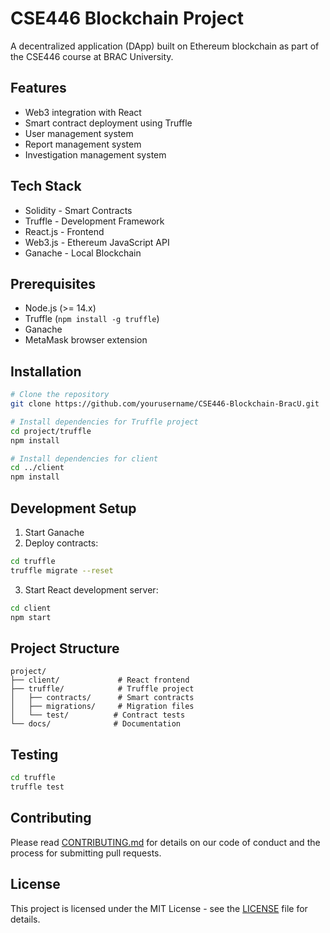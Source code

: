 # CSE446 Blockchain Project

A decentralized application (DApp) built on Ethereum blockchain as part of the CSE446 course at BRAC University.

## Features

- Web3 integration with React
- Smart contract deployment using Truffle
- User management system
- Report management system
- Investigation management system

## Tech Stack

- Solidity - Smart Contracts
- Truffle - Development Framework
- React.js - Frontend
- Web3.js - Ethereum JavaScript API
- Ganache - Local Blockchain

## Prerequisites

- Node.js (>= 14.x)
- Truffle (`npm install -g truffle`)
- Ganache
- MetaMask browser extension

## Installation

```bash
# Clone the repository
git clone https://github.com/yourusername/CSE446-Blockchain-BracU.git

# Install dependencies for Truffle project
cd project/truffle
npm install

# Install dependencies for client
cd ../client
npm install
```

## Development Setup

1. Start Ganache
2. Deploy contracts:
```bash
cd truffle
truffle migrate --reset
```
3. Start React development server:
```bash
cd client
npm start
```

## Project Structure

```
project/
├── client/             # React frontend
├── truffle/            # Truffle project
│   ├── contracts/      # Smart contracts
│   ├── migrations/     # Migration files
│   └── test/          # Contract tests
└── docs/              # Documentation
```

## Testing

```bash
cd truffle
truffle test
```

## Contributing

Please read [CONTRIBUTING.md](CONTRIBUTING.md) for details on our code of conduct and the process for submitting pull requests.

## License

This project is licensed under the MIT License - see the [LICENSE](LICENSE) file for details.

